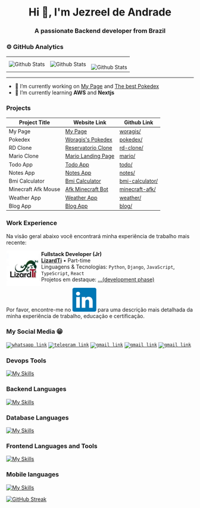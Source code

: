 <!--
## Hi there 👋
**woragis/woragis** is a ✨ _special_ ✨ repository because its `README.md` (this file) appears on your GitHub profile.

Here are some ideas to get you started:

- 🔭 I’m currently working on ...
- 🌱 I’m currently learning ...
- 👯 I’m looking to collaborate on ...
- 🤔 I’m looking for help with ...
- 💬 Ask me about ...
- 📫 How to reach me: ...
- ⚡ Fun fact: ...
-->
<h1 align="center">Hi 👋, I'm Jezreel de Andrade</h1>
<h3 align="center">A passionate Backend developer from Brazil</h3>

### ⚙️ GitHub Analytics

<table>
  <tr>
    <td>
      <img
        align="left"
        src="https://github-readme-stats.vercel.app/api?username=woragis&theme=dark&hide_border=false&include_all_commits=true"
        alt="Github Stats"
      />
    </td>
    <td>
      <img
        align="left"
        src="https://github-readme-stats.vercel.app/api/top-langs/?username=woragis&theme=dark&hide_border=false&include_all_commits=true&count_private=true&layout=compact"
        alt="Github Stats"
      />
    </td>
    <td>
      <br />
      <img
        align="left"
        src="https://github-readme-streak-stats.herokuapp.com/?user=woragis&theme=dark&hide_border=false"
        alt="Github Stats"
      />
    </td>
  </tr>
</table>

---

- 🔭 I’m currently working on [My Page](https://woragis.github.io/woragis) and [The best Pokedex](https://github.com/woragis/pokedex-webapp-submodule)
- 🌱 I’m currently learning **AWS** and **Nextjs**

### Projects
|Project Title|Website Link|Github Link|
|---|---|---|
|My Page|[My Page](https://woragis.github.io/woragis)|[woragis/](https://github.com/woragis/woragis)|
|Pokedex|[Woragis's Pokedex](https://pokedex-woragis.vercel.app)|[pokedex/](https://github.com/woragis/pokedex-webapp-submodule)|
|RD Clone|[Reservatorio Clone](https://github.com/woragis/rd-clone)|[rd-clone/](https://github.com/woragis/rd-clone)|
|Mario Clone|[Mario Landing Page](https://github.com/woragis/mario)|[mario/](https://github.com/woragis/mario)|
|Todo App|[Todo App](https://github.com/woragis/todo-app)|[todo/](https://github.com/woragis/todo-app)|
|Notes App|[Notes App](https://github.com/woragis/notes-app)|[notes/](https://github.com/woragis/notes-app)|
|Bmi Calculator|[Bmi Calculator](https://github.com/woragis/bmi-calculator)|[bmi-calculator/](https://github.com/woragis/bmi-calculator)|
|Minecraft Afk Mouse|[Afk Minecraft Bot](https://github.com/woragis/minecraft-afk-bot)|[minecraft-afk/](https://github.com/woragis/minecraft-afk-bot)|
|Weather App|[Weather App](https://github.com/woragis/weather-app)|[weather/](https://github.com/woragis/weather-app)|
|Blog App|[Blog App](https://github.com/woragis/blog-app)|[blog/](https://github.com/woragis/blog-app)|

### Work Experience

Na visão geral abaixo você encontrará minha experiência de trabalho mais recente:

[<img align="left" height="94px" width="94px" alt="Warpnet" src="src/assets/lizardti.jpg"/>](https://woragis.github.io/woragis)

**Fullstack Developer (Jr)** \
[**LizardTi**](https://www.google.com/) • Part-time \
Linguagens & Tecnologias: `Python`, `Django`, `JavaScript`, `TypeScript`, `React`\
Projetos em destaque: [...(development phase)](https://www.google.com/)

Por favor, encontre-me no [![LinkedIn](src/assets/linkedin.svg)](https://www.linkedin.com/in/jezreel-andrade/) para uma descrição mais detalhada da minha experiência de trabalho, educação e certificação.

<!-- Social Media Section -->
### My Social Media 😁
<p>
  <code><a href="https://instagram.com/y.jezreel.andrade"><img src="https://img.shields.io/badge/WhatsApp-25D366?style=for-the-badge&logo=whatsapp&logoColor=white" alt="whatsapp link" /></a></code>
  <code><a href="https://instagram.com/y.jezreel.andrade"><img src="https://img.shields.io/badge/Telegram-2CA5E0?style=for-the-badge&logo=telegram&logoColor=white" alt="telegram link" /></a></code>
  <code><a href="https://instagram.com/y.jezreel.andrade"><img src="https://img.shields.io/badge/Gmail-D14836?style=for-the-badge&logo=gmail&logoColor=white" alt="gmail link" /></a></code>
  <code><a href="https://instagram.com/y.jezreel.andrade"><img src="https://img.shields.io/badge/Instagram-E4405F?style=for-the-badge&logo=instagram&logoColor=white" alt="gmail link" /></a></code>
  <code><a href="https://instagram.com/y.jezreel.andrade"><img src="https://img.shields.io/badge/YouTube-FF0000?style=for-the-badge&logo=youtube&logoColor=white" alt="gmail link" /></a></code>
</p>
<!--
[![discord](src/assets/discord.svg)](https://woragis.github.com/woragis)
[![github](src/assets/github.svg)](https://woragis.github.com/woragis)
[![instagram](src/assets/instagram.svg)](https://woragis.github.com/woragis)
[![linkedin](src/assets/linkedin.svg)](https://www.linkedin.com/in/jezreel-andrade/)
[![medium](src/assets/medium.svg)](https://woragis.github.com/woragis)
[![twitter-x](src/assets/twitter-x.svg)](https://woragis.github.com/woragis)
[![whatsapp](src/assets/whatsapp.svg)](https://woragis.github.com/woragis)
[![youtube](src/assets/youtube.svg)](https://woragis.github.com/woragis) -->

<!-- Devops Section -->
### Devops Tools
[![My Skills](https://skillicons.dev/icons?i=linux,aws,docker,kubernetes,git,nginx)](https://woragis.github.io/woragis)

<!-- Backend Section -->
### Backend Languages
[![My Skills](https://skillicons.dev/icons?i=rust,golang,nodejs,express,javascript,typescript,python,django)](https://woragis.github.io/woragis)

<!-- Database Section -->
### Database Languages
[![My Skills](https://skillicons.dev/icons?i=postgres,redis,mongodb)](https://woragis.github.io/woragis)

<!-- Frontend Section -->
### Frontend Languages and Tools
[![My Skills](https://skillicons.dev/icons?i=html,css,javascript,typescript,react,redux,sass,tailwindcss)](https://woragis.github.io/woragis)

<!-- Mobile Section -->
### Mobile languages
[![My Skills](https://skillicons.dev/icons?i=dart,flutter)](https://woragis.github.io/woragis)

<!-- Github Commit Streak -->
[![GitHub Streak](https://github-readme-streak-stats.herokuapp.com?user=woragis&hide_border=true)](https://woragis.github.io/woragis)
